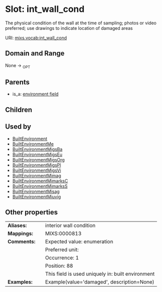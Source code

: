 
# Slot: int_wall_cond


The physical condition of the wall at the time of sampling; photos or video preferred; use drawings to indicate location of damaged areas

URI: [mixs.vocab:int_wall_cond](https://w3id.org/mixs/vocab/int_wall_cond)


## Domain and Range

None ->  <sub>OPT</sub> 

## Parents

 *  is_a: [environment field](environment_field.md)

## Children


## Used by

 * [BuiltEnvironment](BuiltEnvironment.md)
 * [BuiltEnvironmentMe](BuiltEnvironmentMe.md)
 * [BuiltEnvironmentMigsBa](BuiltEnvironmentMigsBa.md)
 * [BuiltEnvironmentMigsEu](BuiltEnvironmentMigsEu.md)
 * [BuiltEnvironmentMigsOrg](BuiltEnvironmentMigsOrg.md)
 * [BuiltEnvironmentMigsPl](BuiltEnvironmentMigsPl.md)
 * [BuiltEnvironmentMigsVi](BuiltEnvironmentMigsVi.md)
 * [BuiltEnvironmentMimag](BuiltEnvironmentMimag.md)
 * [BuiltEnvironmentMimarksC](BuiltEnvironmentMimarksC.md)
 * [BuiltEnvironmentMimarksS](BuiltEnvironmentMimarksS.md)
 * [BuiltEnvironmentMisag](BuiltEnvironmentMisag.md)
 * [BuiltEnvironmentMiuvig](BuiltEnvironmentMiuvig.md)

## Other properties

|  |  |  |
| --- | --- | --- |
| **Aliases:** | | interior wall condition |
| **Mappings:** | | MIXS:0000813 |
| **Comments:** | | Expected value: enumeration |
|  | | Preferred unit:  |
|  | | Occurrence: 1 |
|  | | Position: 88 |
|  | | This field is used uniquely in: built environment |
| **Examples:** | | Example(value='damaged', description=None) |

